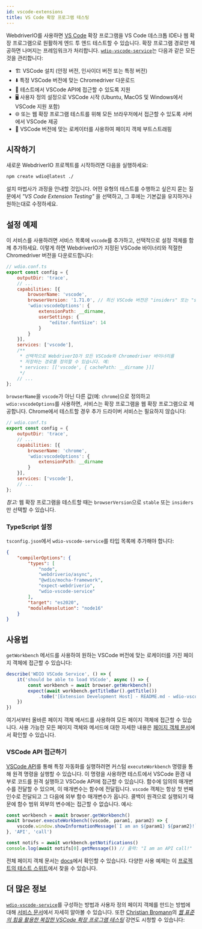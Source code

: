 ```yaml
---
id: vscode-extensions
title: VS Code 확장 프로그램 테스팅
---
```


WebdriverIO를 사용하면 [VS Code](https://code.visualstudio.com/) 확장 프로그램을 VS Code 데스크톱 IDE나 웹 확장 프로그램으로 원활하게 엔드 투 엔드 테스트할 수 있습니다. 확장 프로그램 경로만 제공하면 나머지는 프레임워크가 처리합니다. [`wdio-vscode-service`](https://www.npmjs.com/package/wdio-vscode-service)는 다음과 같은 모든 것을 관리합니다:

- 🏗️ VSCode 설치 (안정 버전, 인사이더 버전 또는 특정 버전)
- ⬇️ 특정 VSCode 버전에 맞는 Chromedriver 다운로드
- 🚀 테스트에서 VSCode API에 접근할 수 있도록 지원
- 🖥️ 사용자 정의 설정으로 VSCode 시작 (Ubuntu, MacOS 및 Windows에서 VSCode 지원 포함)
- 🌐 또는 웹 확장 프로그램 테스트를 위해 모든 브라우저에서 접근할 수 있도록 서버에서 VSCode 제공
- 📔 VSCode 버전에 맞는 로케이터를 사용하여 페이지 객체 부트스트래핑

## 시작하기

새로운 WebdriverIO 프로젝트를 시작하려면 다음을 실행하세요:

```sh
npm create wdio@latest ./
```

설치 마법사가 과정을 안내할 것입니다. 어떤 유형의 테스트를 수행하고 싶은지 묻는 질문에서 _"VS Code Extension Testing"_ 을 선택하고, 그 후에는 기본값을 유지하거나 원하는대로 수정하세요.

## 설정 예제

이 서비스를 사용하려면 서비스 목록에 `vscode`를 추가하고, 선택적으로 설정 객체를 함께 추가하세요. 이렇게 하면 WebdriverIO가 지정된 VSCode 바이너리와 적절한 Chromedriver 버전을 다운로드합니다:

```js
// wdio.conf.ts
export const config = {
    outputDir: 'trace',
    // ...
    capabilities: [{
        browserName: 'vscode',
        browserVersion: '1.71.0', // 최신 VSCode 버전은 "insiders" 또는 "stable"
        'wdio:vscodeOptions': {
            extensionPath: __dirname,
            userSettings: {
                "editor.fontSize": 14
            }
        }
    }],
    services: ['vscode'],
    /**
     * 선택적으로 WebdriverIO가 모든 VSCode와 Chromedriver 바이너리를
     * 저장하는 경로를 정의할 수 있습니다. 예:
     * services: [['vscode', { cachePath: __dirname }]]
     */
    // ...
};
```

`browserName`을 `vscode`가 아닌 다른 값(예: `chrome`)으로 정의하고 `wdio:vscodeOptions`를 사용하면, 서비스는 확장 프로그램을 웹 확장 프로그램으로 제공합니다. Chrome에서 테스트할 경우 추가 드라이버 서비스는 필요하지 않습니다:

```js
// wdio.conf.ts
export const config = {
    outputDir: 'trace',
    // ...
    capabilities: [{
        browserName: 'chrome',
        'wdio:vscodeOptions': {
            extensionPath: __dirname
        }
    }],
    services: ['vscode'],
    // ...
};
```

_참고:_ 웹 확장 프로그램을 테스트할 때는 `browserVersion`으로 `stable` 또는 `insiders`만 선택할 수 있습니다.

### TypeScript 설정

`tsconfig.json`에서 `wdio-vscode-service`를 타입 목록에 추가해야 합니다:

```json
{
    "compilerOptions": {
        "types": [
            "node",
            "webdriverio/async",
            "@wdio/mocha-framework",
            "expect-webdriverio",
            "wdio-vscode-service"
        ],
        "target": "es2020",
        "moduleResolution": "node16"
    }
}
```

## 사용법

`getWorkbench` 메서드를 사용하여 원하는 VSCode 버전에 맞는 로케이터를 가진 페이지 객체에 접근할 수 있습니다:

```ts
describe('WDIO VSCode Service', () => {
    it('should be able to load VSCode', async () => {
        const workbench = await browser.getWorkbench()
        expect(await workbench.getTitleBar().getTitle())
            .toBe('[Extension Development Host] - README.md - wdio-vscode-service - Visual Studio Code')
    })
})
```

여기서부터 올바른 페이지 객체 메서드를 사용하여 모든 페이지 객체에 접근할 수 있습니다. 사용 가능한 모든 페이지 객체와 메서드에 대한 자세한 내용은 [페이지 객체 문서](https://webdriverio-community.github.io/wdio-vscode-service/)에서 확인할 수 있습니다.

### VSCode API 접근하기

[VSCode API](https://code.visualstudio.com/api/references/vscode-api)를 통해 특정 자동화를 실행하려면 커스텀 `executeWorkbench` 명령을 통해 원격 명령을 실행할 수 있습니다. 이 명령을 사용하면 테스트에서 VSCode 환경 내부로 코드를 원격 실행하고 VSCode API에 접근할 수 있습니다. 함수에 임의의 매개변수를 전달할 수 있으며, 이 매개변수는 함수에 전달됩니다. `vscode` 객체는 항상 첫 번째 인수로 전달되고 그 다음에 외부 함수 매개변수가 옵니다. 콜백이 원격으로 실행되기 때문에 함수 범위 외부의 변수에는 접근할 수 없습니다. 예시:

```ts
const workbench = await browser.getWorkbench()
await browser.executeWorkbench((vscode, param1, param2) => {
    vscode.window.showInformationMessage(`I am an ${param1} ${param2}!`)
}, 'API', 'call')

const notifs = await workbench.getNotifications()
console.log(await notifs[0].getMessage()) // 출력: "I am an API call!"
```

전체 페이지 객체 문서는 [docs](https://webdriverio-community.github.io/wdio-vscode-service/modules.html)에서 확인할 수 있습니다. 다양한 사용 예제는 이 [프로젝트의 테스트 스위트](https://github.com/webdriverio-community/wdio-vscode-service/blob/main/test/specs)에서 찾을 수 있습니다.

## 더 많은 정보

[`wdio-vscode-service`](https://www.npmjs.com/package/wdio-vscode-service)를 구성하는 방법과 사용자 정의 페이지 객체를 만드는 방법에 대해 [서비스 문서](/docs/wdio-vscode-service)에서 자세히 알아볼 수 있습니다. 또한 [Christian Bromann](https://twitter.com/bromann)의 [_웹 표준의 힘을 활용한 복잡한 VSCode 확장 프로그램 테스팅_](https://www.youtube.com/watch?v=PhGNTioBUiU) 강연도 시청할 수 있습니다:

<LiteYouTubeEmbed
    id="PhGNTioBUiU"
    title="Testing Complex VSCode Extensions With the Power of Web Standards"
/>
